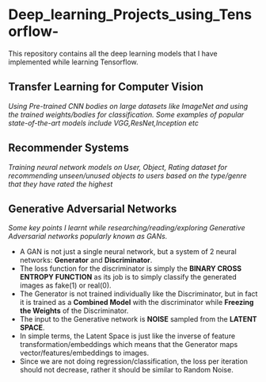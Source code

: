 # Deep_learning_Projects_using_Tensorflow-
This repository contains all the deep learning models that I have implemented while learning Tensorflow.

## Transfer Learning for Computer Vision
*Using Pre-trained CNN bodies on large datasets like ImageNet and using the trained weights/bodies for classification. Some examples of popular state-of-the-art models include VGG,ResNet,Inception etc*<br/>

## Recommender Systems
*Training neural network models on User, Object, Rating dataset for recommending unseen/unused objects to users based on the type/genre that they have rated the highest* <br/>

## Generative Adversarial Networks
*Some key points I learnt while researching/reading/exploring Generative Adversarial networks popularly known as GANs.*<br/>
* A GAN is not just a single neural network, but a system of 2 neural networks: **Generator** and **Discriminator**.<br/>
* The loss function for the discriminator is simply the **BINARY CROSS ENTROPY FUNCTION** as its job is to simply classify the generated images as fake(1) or real(0).<br/>
* The Generator is not trained individually like the Discriminator, but in fact it is trained as a **Combined Model** with the discriminator while **Freezing the Weights** of the Discriminator.<br/>
* The input to the Generative network is **NOISE** sampled from the **LATENT SPACE**.<br/>
* In simple terms, the Latent Space is just like the inverse of feature transformation/embeddings which means that the Generator maps vector/features/embeddings to images.<br/>
* Since we are not doing regression/classification, the loss per iteration should not decrease, rather it should be similar to Random Noise.<br/> 
